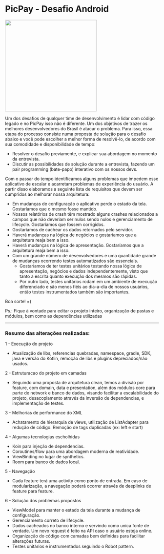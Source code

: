 # PicPay - Desafio Android

<img src="https://github.com/mobilepicpay/desafio-android/blob/master/desafio-picpay.gif" width="300"/>

Um dos desafios de qualquer time de desenvolvimento é lidar com código legado e no PicPay isso não é diferente. Um dos objetivos de trazer os melhores desenvolvedores do Brasil é atacar o problema. Para isso, essa etapa do processo consiste numa proposta de solução para o desafio abaixo e você pode escolher a melhor forma de resolvê-lo, de acordo com sua comodidade e disponibilidade de tempo:
- Resolver o desafio previamente, e explicar sua abordagem no momento da entrevista.
- Discutir as possibilidades de solução durante a entrevista, fazendo um pair programming (bate-papo) interativo com os nossos devs.

Com o passar do tempo identificamos alguns problemas que impedem esse aplicativo de escalar e acarretam problemas de experiência do usuário. A partir disso elaboramos a seguinte lista de requisitos que devem ser cumpridos ao melhorar nossa arquitetura:

- Em mudanças de configuração o aplicativo perde o estado da tela. Gostaríamos que o mesmo fosse mantido.
- Nossos relatórios de crash têm mostrado alguns crashes relacionados a campos que não deveriam ser nulos sendo nulos e gerenciamento de lifecycle. Gostaríamos que fossem corrigidos.
- Gostaríamos de cachear os dados retornados pelo servidor.
- Haverá mudanças na lógica de negócios e gostaríamos que a arquitetura reaja bem a isso.
- Haverá mudanças na lógica de apresentação. Gostaríamos que a arquitetura reaja bem a isso.
- Com um grande número de desenvolvedores e uma quantidade grande de mudanças ocorrendo testes automatizados são essenciais.
  - Gostaríamos de ter testes unitários testando nossa lógica de apresentação, negócios e dados independentemente, visto que tanto a escrita quanto execução dos mesmos são rápidas.
  - Por outro lado, testes unitários rodam em um ambiente de execução diferenciado e são menos fiéis ao dia-a-dia de nossos usuários, então testes instrumentados também são importantes.

Boa sorte! =)

Ps.: Fique à vontade para editar o projeto inteiro, organização de pastas e módulos, bem como as dependências utilizadas

<hr />

### Resumo das alterações realizadas:

1 - Execução do projeto
 - Atualização de libs, referencias quebradas, namespace, gradle, SDK, java e versão do Kotlin, remoção de libs e plugins depreciados/não usados.

2 - Estruturacao do projeto em camadas
- Seguindo uma proposta de arquitetura clean, temos a divisão por feature, com domain, data e presentation, além dos módulos core para parte de network e banco de dados, visando facilitar a escalabilidade do projeto, desacoplamento através da inversão de dependencias, e implementação de testes.

3 - Melhorias de performance do XML
- Achatamento de hierarquia de views, utilização de ListAdapter para redução de código. Remoção de tags duplicadas (ex: left e start)

4 - Algumas tecnologias escholhidas
- Koin para injeção de dependencias.
- Coroutines/flow para uma abordagem moderna de reatividade.
- ViewBinding no lugar de synthetics.
- Room para banco de dados local.

5 - Navegação
- Cada feature terá uma activity como ponto de entrada. Em caso de modularização, a navegação poderá ocorrer através de deeplinks de feature para feature.

6 - Solução dos problemas propostos
- ViewModel para manter o estado da tela durante a mudança de configuração.
- Gerenciamento correto de lifecycle.
- Dados cacheados no banco interno e servindo como unica fonte de verdade. Um novo request é feito na API caso o usuário esteja online.
- Organização do código com camadas bem definidas para facilitar alterações futuras.
- Testes unitários e instrumentados seguindo o Robot pattern.

